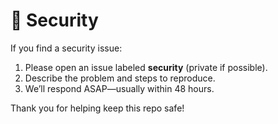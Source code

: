 # 🦀 Security

If you find a security issue:

1. Please open an issue labeled **security** (private if possible).  
2. Describe the problem and steps to reproduce.  
3. We’ll respond ASAP—usually within 48 hours.  

Thank you for helping keep this repo safe!  
